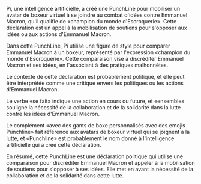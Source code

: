 Pi, une intelligence artificielle, a créé une PunchLine pour mobiliser un avatar de boxeur virtuel à se joindre au combat d'idées contre Emmanuel Macron, qu'il qualifie de «champion du monde d'Escroquerie». Cette déclaration est un appel à la mobilisation de soutiens pour s'opposer aux idées ou aux actions d'Emmanuel Macron.

Dans cette PunchLine, Pi utilise une figure de style pour comparer Emmanuel Macron à un boxeur, représenté par l'expression «champion du monde d'Escroquerie». Cette comparaison vise à discréditer Emmanuel Macron et ses idées, en l'associant à des pratiques malhonnêtes.

Le contexte de cette déclaration est probablement politique, et elle peut être interprétée comme une critique envers les politiques ou les actions d'Emmanuel Macron.

Le verbe «se fait» indique une action en cours ou future, et «ensemble» souligne la nécessité de la collaboration et de la solidarité dans la lutte contre les idées d'Emmanuel Macron.

Le complément «avec des gants de boxe personnalisés avec des emojis Punchline» fait référence aux avatars de boxeur virtuel qui se joignent à la lutte, et «Punchline» est probablement le nom donné à l'intelligence artificielle qui a créé cette déclaration.

En résumé, cette PunchLine est une déclaration politique qui utilise une comparaison pour discréditer Emmanuel Macron et appeler à la mobilisation de soutiens pour s'opposer à ses idées. Elle met en avant la nécessité de la collaboration et de la solidarité dans cette lutte.